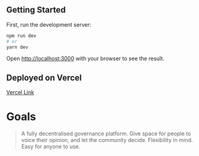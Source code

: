 ## Getting Started

First, run the development server:

```bash
npm run dev
# or
yarn dev
```

Open [http://localhost:3000](http://localhost:3000) with your browser to see the result.

## Deployed on Vercel

[Vercel Link](https://stx-gov.vercel.app/)

# Goals

> A fully decentralised governance platform.
> Give space for people to voice their opinion, and let the community decide.
> Flexibility in mind.
> Easy for anyone to use.
